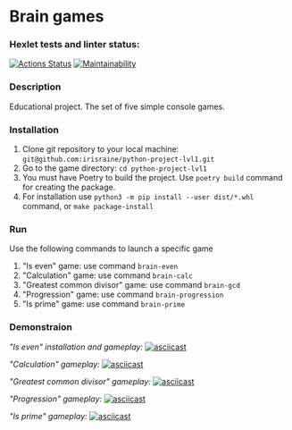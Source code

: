 # Brain games

### Hexlet tests and linter status:
[![Actions Status](https://github.com/Iris-Raine/python-project-lvl1/workflows/hexlet-check/badge.svg)](https://github.com/Iris-Raine/python-project-lvl1/actions)
[![Maintainability](https://api.codeclimate.com/v1/badges/9e52b8fdf8cf3270e93b/maintainability)](https://codeclimate.com/github/Iris-Raine/python-project-lvl1/maintainability)

### Description

Educational project. The set of five simple console games.

### Installation

1. Clone git repository to your local machine: `git@github.com:irisraine/python-project-lvl1.git`
2. Go to the game directory: `cd python-project-lvl1`
3. You must have Poetry to build the project. Use `poetry build` command for creating the package.
4. For installation use `python3 -m pip install --user dist/*.whl` command, or `make package-install`

### Run

Use the following commands to launch a specific game

1. "Is even" game: use command `brain-even`
2. "Calculation" game: use command `brain-calc`
3. "Greatest common divisor" game: use command `brain-gcd`
4. "Progression" game: use command `brain-progression`
5. "Is prime" game: use command `brain-prime`

### Demonstraion

*"Is even" installation and gameplay:*
[![asciicast](https://asciinema.org/a/508358.svg)](https://asciinema.org/a/508358)

*"Calculation" gameplay:*
[![asciicast](https://asciinema.org/a/508583.svg)](https://asciinema.org/a/508583)

*"Greatest common divisor" gameplay:*
[![asciicast](https://asciinema.org/a/508598.svg)](https://asciinema.org/a/508598)

*"Progression" gameplay:*
[![asciicast](https://asciinema.org/a/508621.svg)](https://asciinema.org/a/508621)

*"Is prime" gameplay:*
[![asciicast](https://asciinema.org/a/508632.svg)](https://asciinema.org/a/508632)